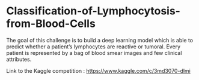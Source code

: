# Classification-of-Lymphocytosis-from-Blood-Cells

The goal of this challenge is to build a deep learning model which is able to predict whether a patient’s lymphocytes are reactive or tumoral. Every patient
is represented by a bag of blood smear images and few clinical attributes.

Link to the Kaggle competition :  https://www.kaggle.com/c/3md3070-dlmi
